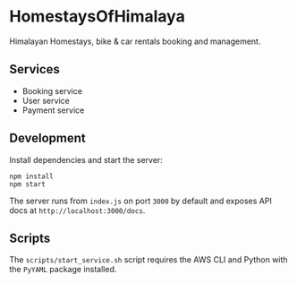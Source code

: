 # HomestaysOfHimalaya

Himalayan Homestays, bike & car rentals booking and management.

## Services
- Booking service
- User service
- Payment service



## Development

Install dependencies and start the server:

```
npm install
npm start
```

The server runs from `index.js` on port `3000` by default and exposes API docs at `http://localhost:3000/docs`.


## Scripts

The `scripts/start_service.sh` script requires the AWS CLI and Python with the `PyYAML` package installed.
